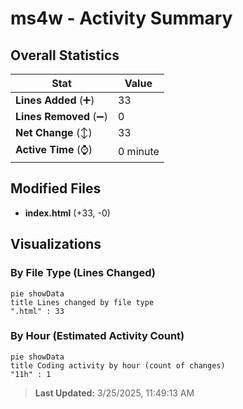 # ms4w - Activity Summary 

## Overall Statistics

| Stat                   | Value                                                             |
| ---------------------- | ----------------------------------------------------------------- |
| **Lines Added** (➕)   | 33                                          |
| **Lines Removed** (➖) | 0                                        |
| **Net Change** (↕)    | 33                |
| **Active Time** (⌚)   | 0 minute |


## Modified Files
- **index.html** (+33, -0)

## Visualizations

### By File Type (Lines Changed)

```mermaid
pie showData
title Lines changed by file type
".html" : 33
```

### By Hour (Estimated Activity Count)

```mermaid
pie showData
title Coding activity by hour (count of changes)
"11h" : 1
```


> **Last Updated:** 3/25/2025, 11:49:13 AM